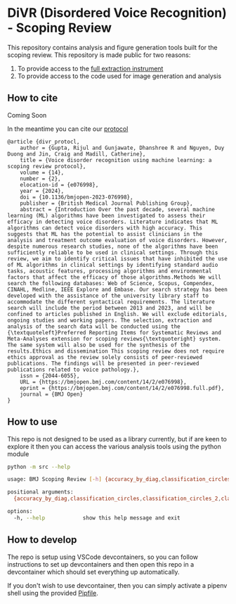 # DiVR (Disordered Voice Recognition) - Scoping Review

This repository contains analysis and figure generation tools built for the scoping review. This repository is made public for two reasons:

1. To provide access to the [full extraction instrument](./data/Scoping%20Review%20Extraction.xlsx)
2. To provide access to the code used for image generation and analysis

## How to cite

Coming Soon

In the meantime you can cite our [protocol](https://bmjopen.bmj.com/content/14/2/e076998.long)

```
@article {divr_protocl,
	author = {Gupta, Rijul and Gunjawate, Dhanshree R and Nguyen, Duy Duong and Jin, Craig and Madill, Catherine},
	title = {Voice disorder recognition using machine learning: a scoping review protocol},
	volume = {14},
	number = {2},
	elocation-id = {e076998},
	year = {2024},
	doi = {10.1136/bmjopen-2023-076998},
	publisher = {British Medical Journal Publishing Group},
	abstract = {Introduction Over the past decade, several machine learning (ML) algorithms have been investigated to assess their efficacy in detecting voice disorders. Literature indicates that ML algorithms can detect voice disorders with high accuracy. This suggests that ML has the potential to assist clinicians in the analysis and treatment outcome evaluation of voice disorders. However, despite numerous research studies, none of the algorithms have been sufficiently reliable to be used in clinical settings. Through this review, we aim to identify critical issues that have inhibited the use of ML algorithms in clinical settings by identifying standard audio tasks, acoustic features, processing algorithms and environmental factors that affect the efficacy of those algorithms.Methods We will search the following databases: Web of Science, Scopus, Compendex, CINAHL, Medline, IEEE Explore and Embase. Our search strategy has been developed with the assistance of the university library staff to accommodate the different syntactical requirements. The literature search will include the period between 2013 and 2023, and will be confined to articles published in English. We will exclude editorials, ongoing studies and working papers. The selection, extraction and analysis of the search data will be conducted using the {\textquoteleft}Preferred Reporting Items for Systematic Reviews and Meta-Analyses extension for scoping reviews{\textquoteright} system. The same system will also be used for the synthesis of the results.Ethics and dissemination This scoping review does not require ethics approval as the review solely consists of peer-reviewed publications. The findings will be presented in peer-reviewed publications related to voice pathology.},
	issn = {2044-6055},
	URL = {https://bmjopen.bmj.com/content/14/2/e076998},
	eprint = {https://bmjopen.bmj.com/content/14/2/e076998.full.pdf},
	journal = {BMJ Open}
}
```

## How to use

This repo is not designed to be used as a library currently, but if are keen to explore it then you can access the various analysis tools using the python module

```bash
python -m src --help

usage: BMJ Scoping Review [-h] {accuracy_by_diag,classification_circles,classification_circles_2,classification_labels,classification_pipeline,data_balancing,pipeline_per_label,print_extraction_instrument} ...

positional arguments:
  {accuracy_by_diag,classification_circles,classification_circles_2,classification_labels,classification_pipeline,data_balancing,pipeline_per_label,print_extraction_instrument}

options:
  -h, --help            show this help message and exit
```

## How to develop

The repo is setup using VSCode devcontainers, so you can follow instructions to set up devcontainers and then open this repo in a devcontainer which should set everything up automatically.

If you don't wish to use devcontainer, then you can simply activate a pipenv shell using the provided [Pipfile](./Pipfile).
